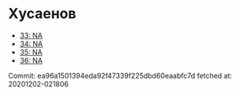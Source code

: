 # Хусаенов
- [33: NA](33.md)
- [34: NA](34.md)
- [35: NA](35.md)
- [36: NA](36.md)

Commit: ea96a1501394eda92f47339f225dbd60eaabfc7d
 fetched at: 20201202-021806

